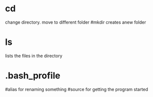 # cd 
change directory. move to different folder
#mkdir 
creates anew folder
# ls
lists the files in the directory 

# .bash_profile

#alias
for renaming something 
#source
for getting the program started 
